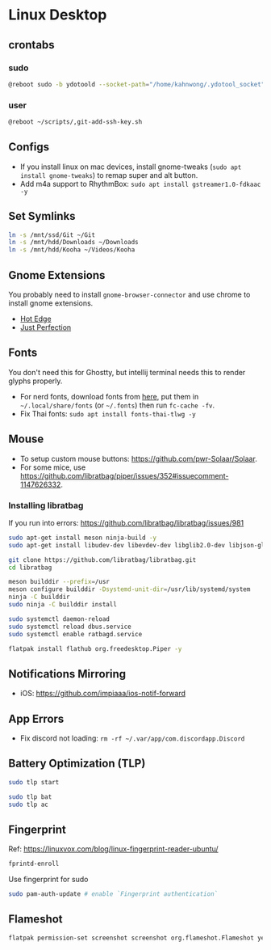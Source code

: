 # Linux Desktop

## crontabs

### sudo

```bash
@reboot sudo -b ydotoold --socket-path="/home/kahnwong/.ydotool_socket" --socket-own="1000:1000"
```

### user

```bash
@reboot ~/scripts/,git-add-ssh-key.sh
```

## Configs

- If you install linux on mac devices, install gnome-tweaks (`sudo apt install gnome-tweaks`) to remap super and alt
  button.
- Add m4a support to RhythmBox: `sudo apt install gstreamer1.0-fdkaac -y`
<!-- - `CopyQ`: set shortcut to `alt + shift + v` for `show the tray menu` -->

## Set Symlinks

```bash
ln -s /mnt/ssd/Git ~/Git
ln -s /mnt/hdd/Downloads ~/Downloads
ln -s /mnt/hdd/Kooha ~/Videos/Kooha
```

## Gnome Extensions

You probably need to install `gnome-browser-connector` and use chrome to install gnome extensions.

- [Hot Edge](https://extensions.gnome.org/extension/4222/hot-edge/)
- [Just Perfection](https://extensions.gnome.org/extension/3843/just-perfection/)

## Fonts

You don't need this for Ghostty, but intellij terminal needs this to render glyphs properly.

- For nerd fonts, download fonts from [here](https://github.com/ryanoasis/nerd-fonts/releases), put them in
  `~/.local/share/fonts` (or `~/.fonts`) then run `fc-cache -fv`.
- Fix Thai fonts: `sudo apt install fonts-thai-tlwg -y`

## Mouse

- To setup custom mouse buttons: <https://github.com/pwr-Solaar/Solaar>.
- For some mice, use <https://github.com/libratbag/piper/issues/352#issuecomment-1147626332>.

### Installing libratbag

If you run into errors: <https://github.com/libratbag/libratbag/issues/981>

```bash
sudo apt-get install meson ninja-build -y
sudo apt-get install libudev-dev libevdev-dev libglib2.0-dev libjson-glib-dev libunistring-dev libsystemd-dev swig check valgrind python3-dev python3-evde

git clone https://github.com/libratbag/libratbag.git
cd libratbag

meson builddir --prefix=/usr
meson configure builddir -Dsystemd-unit-dir=/usr/lib/systemd/system
ninja -C builddir
sudo ninja -C builddir install

sudo systemctl daemon-reload
sudo systemctl reload dbus.service
sudo systemctl enable ratbagd.service

flatpak install flathub org.freedesktop.Piper -y
```

## Notifications Mirroring

- iOS: <https://github.com/impiaaa/ios-notif-forward>

## App Errors

- Fix discord not loading: `rm -rf ~/.var/app/com.discordapp.Discord`

## Battery Optimization (TLP)

```bash
sudo tlp start

sudo tlp bat
sudo tlp ac
```

## Fingerprint

Ref: <https://linuxvox.com/blog/linux-fingerprint-reader-ubuntu/>

```bash
fprintd-enroll
```

Use fingerprint for sudo

```bash
sudo pam-auth-update # enable `Fingerprint authentication`
```

## Flameshot

```bash
flatpak permission-set screenshot screenshot org.flameshot.Flameshot yes
```
